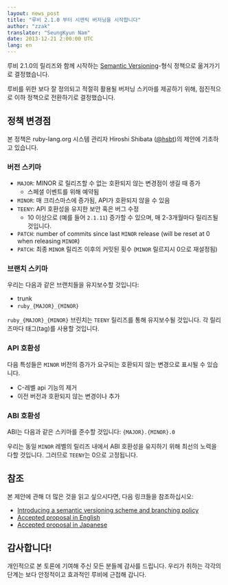 ```yaml
---
layout: news_post
title: "루비 2.1.0 부터 시맨틱 버저닝을 시작합니다"
author: "zzak"
translator: "SeungKyun Nam"
date: 2013-12-21 2:00:00 UTC
lang: en
---
```


루비 2.1.0의 릴리즈와 함께 시작하는 [Semantic Versioning](http://semver.org/)-형식 정책으로 옮겨가기로 결정했습니다.

루비를 위한 보다 잘 정의되고 적절히 활용될 버저닝 스키마를 제공하기 위해, 점진적으로 이하 정책으로 전환하기로 결정했습니다.

## 정책 변경점

본 정책은 ruby-lang.org 시스템 관리자 Hiroshi Shibata ([@hsbt](https://twitter.com/hsbt))의 제안에 기초하고 있습니다.

### 버전 스키마

* `MAJOR`: MINOR 로 릴리즈할 수 없는 호환되지 않는 변경점이 생길 때 증가
  * 스페셜 이벤트를 위해 예약됨
* `MINOR`: 매 크리스마스에 증가됨, API가 호환되지 않을 수 있음
* `TEENY`: API 호환성을 유지한 보안 혹은 버그 수정
  * 10 이상으로 (예를 들어 `2.1.11`) 증가할 수 있으며, 매 2-3개월마다 릴리즈될 것입니다.
* `PATCH`: number of commits since last `MINOR` release (will be reset at 0 when releasing `MINOR`)
* `PATCH`: 최종 `MINOR` 릴리즈 이후의 커밋된 횟수 (`MINOR` 릴르지시 0으로 재설정됨) 

### 브랜치 스키마

우리는 다음과 같은 브랜치들을 유지보수할 것입니다:

* trunk
* `ruby_{MAJOR}_{MINOR}`

`ruby_{MAJOR}_{MINOR}` 브린치는 `TEENY` 릴리즈를 통해 유지보수될 것입니다.
각 릴리즈마다 태그(tag)를 사용할 것입니다.

### API 호환성

다음 특성들은 `MINOR` 버전의 증가가 요구되는 호환되지 않는 변경으로 표시될 수 있습니다.

* C-레벨 api 기능의 제거
* 이전 버전과 호환되지 않는 변경이나 추가

### ABI 호환성

ABI는 다음과 같은 스키마를 준수할 것입니다: `{MAJOR}.{MINOR}.0`

우리는 동일 `MINOR` 레벨의 릴리즈 내에서 ABI 호환성을 유지하기 위해 최선의 노력을 다할 것입니다.
그러므로 `TEENY`는 0으로 고정됩니다.

## 참조

본 제안에 관해 더 많은 것을 읽고 싶으시다면, 다음 링크들을 참조하십시오:

* [Introducing a semantic versioning scheme and branching policy](http://bugs.ruby-lang.org/issues/8835)
* [Accepted proposal in English](https://gist.github.com/sorah/7803201)
* [Accepted proposal in Japanese](https://gist.github.com/hsbt/7719305)

## 감사합니다!

개인적으로 본 토론에 기여해 주신 모든 분들께 감사를 드립니다. 우리가 취하는 각각의 단계는 보다 안정적이고 효과적인 루비에 근접해 갑니다.
